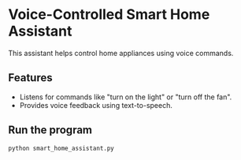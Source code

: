 # Voice-Controlled Smart Home Assistant

This assistant helps control home appliances using voice commands.

## Features

- Listens for commands like "turn on the light" or "turn off the fan".
- Provides voice feedback using text-to-speech.

## Run the program

```bash
python smart_home_assistant.py
```
